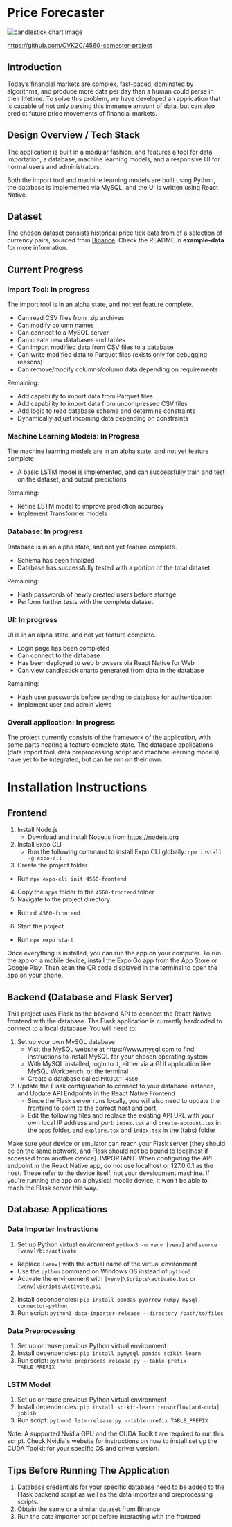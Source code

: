 # Price Forecaster

![candlestick chart image](https://wallpapercave.com/wp/wp8544224.jpg)

https://github.com/CVK2C/4560-semester-project

## Introduction

Today’s financial markets are complex, fast-paced, dominated by algorithms, and 
produce more data per day than a human could parse in their lifetime. To solve this 
problem, we have developed an application that is capable of not only parsing this immense 
amount of data, but can also predict future price movements of financial markets.

## Design Overview / Tech Stack

The application is built in a modular fashion, and features a tool for data importation, a database, 
machine learning models, and a responsive UI for normal users and administrators.

Both the import tool and machine learning models are built using Python, the database is implemented 
via MySQL, and the UI is written using React Native.

## Dataset

The chosen dataset consists historical price tick data from of a selection of currency pairs, sourced 
from [Binance](https://data.binance.vision). Check the README in **example-data** for more information.

## Current Progress

### Import Tool: In progress

The import tool is in an alpha state, and not yet feature complete. 
- Can read CSV files from .zip archives
- Can modify column names
- Can connect to a MySQL server
- Can create new databases and tables
- Can import modified data from CSV files to a database
- Can write modified data to Parquet files (exists only for debugging reasons)
- Can remove/modify columns/column data depending on requirements

Remaining:
- Add capability to import data from Parquet files
- Add capability to import data from uncompressed CSV files
- Add logic to read database schema and determine constraints
- Dynamically adjust incoming data depending on constraints

### Machine Learning Models: In Progress

The machine learning models are in an alpha state, and not yet feature complete
- A basic LSTM model is implemented, and can successfully train and test on the dataset, and output predictions

Remaining:
- Refine LSTM model to improve prediction accuracy
- Implement Transformer models

### Database: In progress

Database is in an alpha state, and not yet feature complete.
- Schema has been finalized
- Database has successfully tested with a portion of the total dataset

Remaining:
- Hash passwords of newly created users before storage
- Perform further tests with the complete dataset

### UI: In progress

UI is in an alpha state, and not yet feature complete.
- Login page has been completed
- Can connect to the database
- Has been deployed to web browsers via React Native for Web
- Can view candlestick charts generated from data in the database

Remaining:
- Hash user passwords before sending to database for authentication
- Implement user and admin views


### Overall application: In progress

The project currently consists of the framework of the application, with some parts nearing a feature complete state.
The database applications (data import tool, data preprocessing script and machine learning models) have yet to be integrated, but can be run on their own. 

# Installation Instructions

## Frontend
1. Install Node.js
   - Download and install Node.js from https://nodejs.org
2. Install Expo CLI
   - Run the following command to install Expo CLI globally: `npm install -g expo-cli`
3. Create the project folder
  - Run `npx expo-cli init 4560-frontend`
4. Copy the `apps` folder to the `4560-frontend` folder
5. Navigate to the project directory
  - Run `cd 4560-frontend`
6. Start the project
  - Run `npx expo start`

Once everything is installed, you can run the app on your computer.
To run the app on a mobile device, install the Expo Go app from the App Store or Google Play. Then scan the QR code displayed in the terminal to open the app on your phone.

## Backend (Database and Flask Server)
This project uses Flask as the backend API to connect the React Native frontend with the database. The Flask application is currently hardcoded to connect to a local database.
You will need to:
1. Set up your own MySQL database
   - Visit the MySQL website at https://www.mysql.com to find instructions to install MySQL for your chosen operating system
   - With MySQL installed, login to it, either via a GUI application like MySQL Workbench, or the terminal
   - Create a database called `PROJECT_4560`
2. Update the Flask configuration to connect to your database instance, and Update API Endpoints in the React Native Frontend
   - Since the Flask server runs locally, you will also need to update the frontend to point to the correct host and port.
   - Edit the following files and replace the existing API URL with your own local IP address and port: `index.tsx` and `create-account.tsx` in the `apps` folder, and `explore.tsx` and `index.tsx` in the (tabs) folder

Make sure your device or emulator can reach your Flask server (they should be on the same network, and Flask should not be bound to localhost if accessed from another device). IMPORTANT: When configuring the API endpoint in the React Native app, do not use localhost or 127.0.0.1 as the host. These refer to the device itself, not your development machine. If you're running the app on a physical mobile device, it won't be able to reach the Flask server this way.

## Database Applications
### Data Importer Instructions

1. Set up Python virtual environment `python3 -m venv [venv]` and `source [venv]/bin/activate`
  - Replace `[venv]` with the actual name of the virtual environment
  - Use the `python` command on Windows OS instead of `python3`
  - Activate the environment with `[venv]\Scripts\activate.bat` or `[venv]\Scripts\Activate.ps1`
2. Install dependencies: `pip install pandas pyarrow numpy mysql-connector-python`
3. Run script: `python3 data-importer-release --directory /path/to/files`

### Data Preprocessing

1. Set up or reuse previous Python virtual environment
2. Install dependencies: `pip install pymysql pandas scikit-learn`
3. Run script: `python3 preprocess-release.py --table-prefix TABLE_PREFIX`

### LSTM Model

1. Set up or reuse previous Python virtual environment
2. Install dependencies: `pip install scikit-learn tensorflow[and-cuda] joblib`
3. Run script: `python3 lstm-release.py --table-prefix TABLE_PREFIX`

Note: A supported Nvidia GPU and the CUDA Toolkit are required to run this script. Check Nvidia's website for instructions on how to install set up the CUDA Toolkit for your specific OS and driver version.

## Tips Before Running The Application
1. Database credentials for your specific database need to be added to the Flask backend script as well as the data importer and preprocessing scripts.
2. Obtain the same or a similar dataset from Binance
3. Run the data importer script before interacting with the frontend
